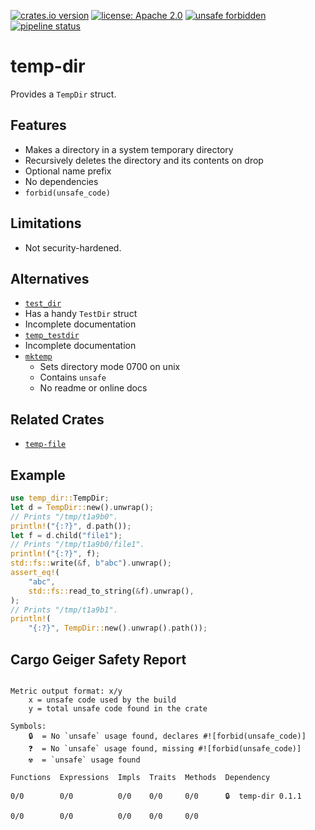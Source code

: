 [![crates.io version](https://img.shields.io/crates/v/temp-dir.svg)](https://crates.io/crates/temp-dir)
[![license: Apache 2.0](https://gitlab.com/leonhard-llc/ops/-/raw/main/license-apache-2.0.svg)](https://gitlab.com/leonhard-llc/ops/-/raw/main/temp-dir/LICENSE)
[![unsafe forbidden](https://gitlab.com/leonhard-llc/ops/-/raw/main/unsafe-forbidden.svg)](https://github.com/rust-secure-code/safety-dance/)
[![pipeline status](https://gitlab.com/leonhard-llc/ops/badges/main/pipeline.svg)](https://gitlab.com/leonhard-llc/ops/-/pipelines)

# temp-dir

Provides a `TempDir` struct.

## Features
- Makes a directory in a system temporary directory
- Recursively deletes the directory and its contents on drop
- Optional name prefix
- No dependencies
- `forbid(unsafe_code)`

## Limitations
- Not security-hardened.

## Alternatives
 - [`test_dir`](https://crates.io/crates/test_dir)
  - Has a handy `TestDir` struct
  - Incomplete documentation
 - [`temp_testdir`](https://crates.io/crates/temp_testdir)
  - Incomplete documentation
- [`mktemp`](https://crates.io/crates/mktemp)
  - Sets directory mode 0700 on unix
  - Contains `unsafe`
  - No readme or online docs

## Related Crates
- [`temp-file`](https://crates.io/crates/temp-file)

## Example
```rust
use temp_dir::TempDir;
let d = TempDir::new().unwrap();
// Prints "/tmp/t1a9b0".
println!("{:?}", d.path());
let f = d.child("file1");
// Prints "/tmp/t1a9b0/file1".
println!("{:?}", f);
std::fs::write(&f, b"abc").unwrap();
assert_eq!(
    "abc",
    std::fs::read_to_string(&f).unwrap(),
);
// Prints "/tmp/t1a9b1".
println!(
    "{:?}", TempDir::new().unwrap().path());
```

## Cargo Geiger Safety Report
```

Metric output format: x/y
    x = unsafe code used by the build
    y = total unsafe code found in the crate

Symbols: 
    🔒  = No `unsafe` usage found, declares #![forbid(unsafe_code)]
    ❓  = No `unsafe` usage found, missing #![forbid(unsafe_code)]
    ☢️  = `unsafe` usage found

Functions  Expressions  Impls  Traits  Methods  Dependency

0/0        0/0          0/0    0/0     0/0      🔒  temp-dir 0.1.1

0/0        0/0          0/0    0/0     0/0    

```
